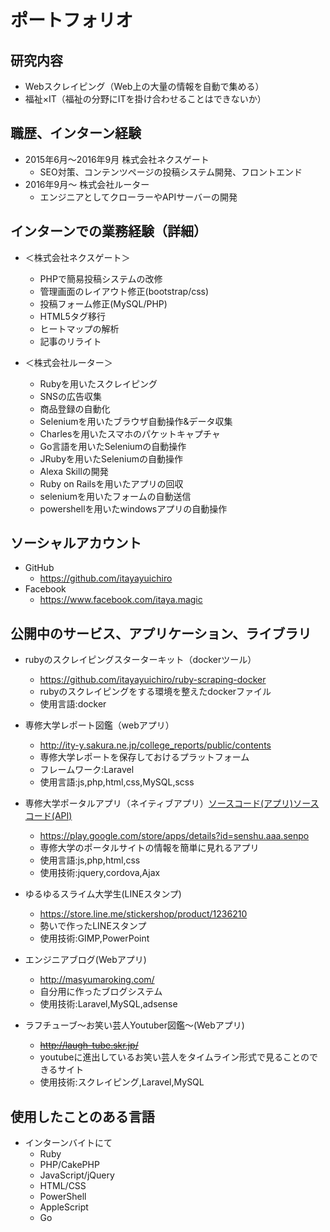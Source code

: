 # ポートフォリオ

## 研究内容

- Webスクレイピング（Web上の大量の情報を自動で集める）
- 福祉×IT（福祉の分野にITを掛け合わせることはできないか）

## 職歴、インターン経験

- 2015年6月〜2016年9月 株式会社ネクスゲート
    - SEO対策、コンテンツページの投稿システム開発、フロントエンド
- 2016年9月〜 株式会社ルーター
    - エンジニアとしてクローラーやAPIサーバーの開発

## インターンでの業務経験（詳細）

- ＜株式会社ネクスゲート＞
    - PHPで簡易投稿システムの改修
    - 管理画面のレイアウト修正(bootstrap/css)
    - 投稿フォーム修正(MySQL/PHP)
    - HTML5タグ移行
    - ヒートマップの解析
    - 記事のリライト

- ＜株式会社ルーター＞
    - Rubyを用いたスクレイピング
    - SNSの広告収集
    - 商品登録の自動化
    - Seleniumを用いたブラウザ自動操作&データ収集
    - Charlesを用いたスマホのパケットキャプチャ
    - Go言語を用いたSeleniumの自動操作
    - JRubyを用いたSeleniumの自動操作
    - Alexa Skillの開発
    - Ruby on Railsを用いたアプリの回収
    - seleniumを用いたフォームの自動送信
    - powershellを用いたwindowsアプリの自動操作

## ソーシャルアカウント

- GitHub
    - https://github.com/itayayuichiro
- Facebook
    - https://www.facebook.com/itaya.magic    

## 公開中のサービス、アプリケーション、ライブラリ

- rubyのスクレイピングスターターキット（dockerツール）
    - https://github.com/itayayuichiro/ruby-scraping-docker
    - rubyのスクレイピングをする環境を整えたdockerファイル
    - 使用言語:docker



- 専修大学レポート図鑑（webアプリ）
    - http://ity-y.sakura.ne.jp/college_reports/public/contents
    - 専修大学レポートを保存しておけるプラットフォーム
    - フレームワーク:Laravel
    - 使用言語:js,php,html,css,MySQL,scss



- 専修大学ポータルアプリ（ネイティブアプリ）[ソースコード(アプリ)](https://github.com/itayayuichiro/senshu_app)[ソースコード(API)](https://bitbucket.org/itaya_yuichiro/senshu/src)
    - https://play.google.com/store/apps/details?id=senshu.aaa.senpo
    - 専修大学のポータルサイトの情報を簡単に見れるアプリ
    - 使用言語:js,php,html,css
    - 使用技術:jquery,cordova,Ajax



- ゆるゆるスライム大学生(LINEスタンプ)
    - https://store.line.me/stickershop/product/1236210
    - 勢いで作ったLINEスタンプ
    - 使用技術:GIMP,PowerPoint


- エンジニアブログ(Webアプリ)
    - http://masyumaroking.com/
    - 自分用に作ったブログシステム
    - 使用技術:Laravel,MySQL,adsense



- ラフチューブ〜お笑い芸人Youtuber図鑑〜(Webアプリ)
    - ~~http://laugh-tube.skr.jp/~~
    - youtubeに進出しているお笑い芸人をタイムライン形式で見ることのできるサイト
    - 使用技術:スクレイピング,Laravel,MySQL

## 使用したことのある言語
- インターンバイトにて
    - Ruby
    - PHP/CakePHP
    - JavaScript/jQuery
    - HTML/CSS
    - PowerShell
    - AppleScript
    - Go
